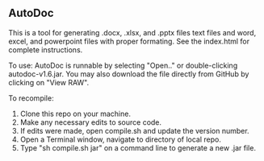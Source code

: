 ## AutoDoc

This is a tool for generating .docx, .xlsx, and .pptx files text files and word, excel, and powerpoint files with proper formating.  See the index.html for complete instructions.

To use: AutoDoc is runnable by selecting "Open.." or double-clicking autodoc-v1.6.jar.  You may also download the file directly from GitHub by clicking on "View RAW".

To recompile:
1) Clone this repo on your machine.
2) Make any necessary edits to source code.
3) If edits were made, open compile.sh and update the version number.
4) Open a Terminal window, navigate to directory of local repo.
5) Type "sh compile.sh jar" on a command line to generate a new .jar file.
